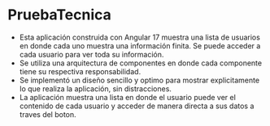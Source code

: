 # PruebaTecnica

- Esta aplicación construida con Angular 17 muestra una lista de usuarios en donde cada uno muestra una información finita. Se puede acceder a cada usuario para ver toda su información.
- Se utiliza una arquitectura de componentes en donde cada componente tiene su respectiva responsabilidad.
- Se implementó un diseño sencillo y optimo para mostrar explicitamente lo que realiza la aplicación, sin distracciones.
- La aplicación muestra una lista en donde el usuario puede ver el contenido de cada usuario y acceder de manera directa a sus datos a traves del boton.
